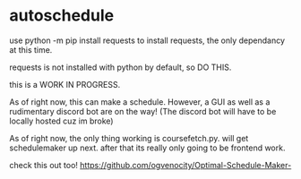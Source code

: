 # autoschedule
 
use python -m pip install requests to install requests, the only dependancy at this time.

requests is not installed with python by default, so DO THIS.

this is a WORK IN PROGRESS.

As of right now, this can make a schedule. However, a GUI as well as a rudimentary discord bot are on the way! (The discord bot will have to be locally hosted cuz im broke)

As of right now, the only thing working is coursefetch.py. will get schedulemaker up next. after that its really only going to be frontend work. 

check this out too! https://github.com/ogvenocity/Optimal-Schedule-Maker-

